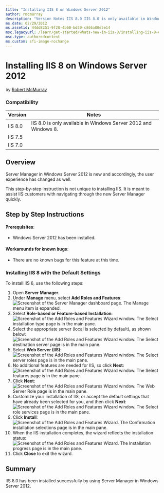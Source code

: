 ```yaml
---
title: "Installing IIS 8 on Windows Server 2012"
author: rmcmurray
description: "Version Notes IIS 8.0 IIS 8.0 is only available in Windows Server 2012 and Windows 8. IIS 7.5 IIS 7.0 Contents Overview Step by Step Instructions Summary Ove..."
ms.date: 02/29/2012
ms.assetid: 44dd8251-9f28-4b60-bd30-c866a80e5e14
msc.legacyurl: /learn/get-started/whats-new-in-iis-8/installing-iis-8-on-windows-server-2012
msc.type: authoredcontent
ms.custom: sfi-image-nochange
---
```

# Installing IIS 8 on Windows Server 2012

by [Robert McMurray](https://github.com/rmcmurray)

### Compatibility

| Version | Notes |
| --- | --- |
| IIS 8.0 | IIS 8.0 is only available in Windows Server 2012 and Windows 8. |
| IIS 7.5 |
| IIS 7.0 |

<a id="TOC301258515"></a>

## Overview

Server Manager in Windows Server 2012 is new and accordingly, the user experience has changed as well.

This step-by-step instruction is not unique to installing IIS. It is meant to assist IIS customers with navigating through the new Server Manager quickly.

<a id="TOC301258517"></a>

## Step by Step Instructions

#### Prerequisites:

- Windows Server 2012 has been installed.

#### Workarounds for known bugs:

- There are no known bugs for this feature at this time.

### Installing IIS 8 with the Default Settings

To install IIS 8, use the following steps:

1. Open **Server Manager**.
2. Under **Manage** menu, select **Add Roles and Features**:  
    ![Screenshot of the Server Manager dashboard page. The Manage menu item is expanded.](installing-iis-8-on-windows-server-2012/_static/image1.png)
3. Select **Role-based or Feature-based Installation**:  
    ![Screenshot of the Add Roles and Features Wizard window. The Select installation type page is in the main pane.](installing-iis-8-on-windows-server-2012/_static/image5.png)
4. Select the appropriate server (local is selected by default), as shown below:  
    ![Screenshot of the Add Roles and Features Wizard window. The Select destination server page is in the main pane. ](installing-iis-8-on-windows-server-2012/_static/image9.png)
5. Select **Web Server (IIS)**:  
    ![Screenshot of the Add Roles and Features Wizard window. The Select server roles page is in the main pane.](installing-iis-8-on-windows-server-2012/_static/image13.png)
6. No additional features are needed for IIS, so click **Next**:  
    ![Screenshot of the Add Roles and Features Wizard window. The Select features page is in the main pane.](installing-iis-8-on-windows-server-2012/_static/image17.png)
7. Click **Next**:  
    ![Screenshot of the Add Roles and Features Wizard window. The Web Server Role page is in the main pane.](installing-iis-8-on-windows-server-2012/_static/image21.png)
8. Customize your installation of IIS, or accept the default settings that have already been selected for you, and then click **Next**:  
    ![Screenshot of the Add Roles and Features Wizard window. The Select role services page is in the main pane.](installing-iis-8-on-windows-server-2012/_static/image25.png)
9. Click **Install**:  
    ![Screenshot of the Add Roles and Features Wizard. The Confirmation installation selections page is in the main pane.](installing-iis-8-on-windows-server-2012/_static/image29.png)
10. When the IIS installation completes, the wizard reflects the installation status:  
    ![Screenshot of the Add Roles and Features Wizard. The Installation progress page is in the main pane.](installing-iis-8-on-windows-server-2012/_static/image33.png)
11. Click **Close** to exit the wizard.

<a id="TOC301258518"></a>

## Summary

IIS 8.0 has been installed successfully by using Server Manager in Windows Server 2012.
